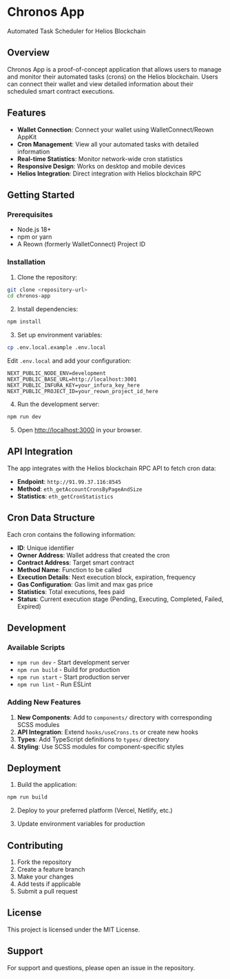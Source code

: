 # Chronos App

Automated Task Scheduler for Helios Blockchain

## Overview

Chronos App is a proof-of-concept application that allows users to manage and monitor their automated tasks (crons) on the Helios blockchain. Users can connect their wallet and view detailed information about their scheduled smart contract executions.

## Features

- **Wallet Connection**: Connect your wallet using WalletConnect/Reown AppKit
- **Cron Management**: View all your automated tasks with detailed information
- **Real-time Statistics**: Monitor network-wide cron statistics
- **Responsive Design**: Works on desktop and mobile devices
- **Helios Integration**: Direct integration with Helios blockchain RPC

## Getting Started

### Prerequisites

- Node.js 18+
- npm or yarn
- A Reown (formerly WalletConnect) Project ID

### Installation

1. Clone the repository:

```bash
git clone <repository-url>
cd chronos-app
```

2. Install dependencies:

```bash
npm install
```

3. Set up environment variables:

```bash
cp .env.local.example .env.local
```

Edit `.env.local` and add your configuration:

```
NEXT_PUBLIC_NODE_ENV=development
NEXT_PUBLIC_BASE_URL=http://localhost:3001
NEXT_PUBLIC_INFURA_KEY=your_infura_key_here
NEXT_PUBLIC_PROJECT_ID=your_reown_project_id_here
```

4. Run the development server:

```bash
npm run dev
```

5. Open [http://localhost:3000](http://localhost:3000) in your browser.

## API Integration

The app integrates with the Helios blockchain RPC API to fetch cron data:

- **Endpoint**: `http://91.99.37.116:8545`
- **Method**: `eth_getAccountCronsByPageAndSize`
- **Statistics**: `eth_getCronStatistics`

## Cron Data Structure

Each cron contains the following information:

- **ID**: Unique identifier
- **Owner Address**: Wallet address that created the cron
- **Contract Address**: Target smart contract
- **Method Name**: Function to be called
- **Execution Details**: Next execution block, expiration, frequency
- **Gas Configuration**: Gas limit and max gas price
- **Statistics**: Total executions, fees paid
- **Status**: Current execution stage (Pending, Executing, Completed, Failed, Expired)

## Development

### Available Scripts

- `npm run dev` - Start development server
- `npm run build` - Build for production
- `npm run start` - Start production server
- `npm run lint` - Run ESLint

### Adding New Features

1. **New Components**: Add to `components/` directory with corresponding SCSS modules
2. **API Integration**: Extend `hooks/useCrons.ts` or create new hooks
3. **Types**: Add TypeScript definitions to `types/` directory
4. **Styling**: Use SCSS modules for component-specific styles

## Deployment

1. Build the application:

```bash
npm run build
```

2. Deploy to your preferred platform (Vercel, Netlify, etc.)

3. Update environment variables for production

## Contributing

1. Fork the repository
2. Create a feature branch
3. Make your changes
4. Add tests if applicable
5. Submit a pull request

## License

This project is licensed under the MIT License.

## Support

For support and questions, please open an issue in the repository.

